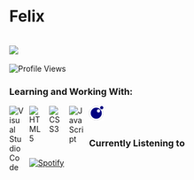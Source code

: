 # Felix
<br />
<a href="#"><img src="https://discord.c99.nl/widget/theme-4/527114645656305664.png"></a>
<br />

![Profile Views](https://komarev.com/ghpvc/?username=Textilpflege)
<br />

### Learning and Working With:
<img align="left" alt="Visual Studio Code" width="26px" src="https://cdn.jsdelivr.net/gh/devicons/devicon/icons/vscode/vscode-original.svg" style="padding-right:10px;" />
<img align="left" alt="HTML5" width="26px" src="https://cdn.jsdelivr.net/gh/devicons/devicon/icons/html5/html5-original.svg" style="padding-right:10px;" />
<img align="left" alt="CSS3" width="26px" src="https://cdn.jsdelivr.net/gh/devicons/devicon/icons/css3/css3-original.svg" style="padding-right:10px;" />
<img align="left" alt="JavaScript" width="26px" src="https://cdn.jsdelivr.net/gh/devicons/devicon/icons/javascript/javascript-original.svg" style="padding-right:10px;" />
<img align="left" alt="Lua" width="26px" src="https://raw.githubusercontent.com/devicons/devicon/1119b9f84c0290e0f0b38982099a2bd027a48bf1/icons/lua/lua-original.svg" style="padding-right:10px;" />

<br />
<br />

### Currently Listening to
[![Spotify](https://spotify-github-profile.vercel.app/api/view?uid=8xqvm3q6ai9ljshky3iyirqah&cover_image=true&theme=natemoo-re&show_offline=false&background_color=121212&interchange=true&bar_color=53b14f&bar_color_cover=false)](https://github.com/kittinan/spotify-github-profile)
